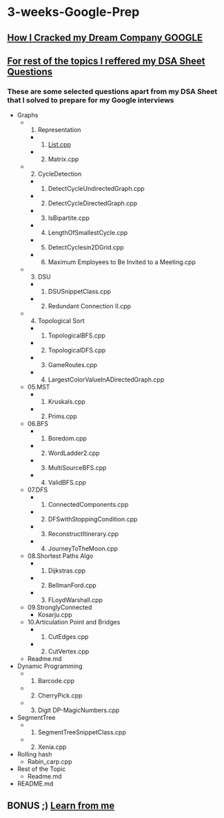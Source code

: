 # 3-weeks-Google-Prep

## [How I Cracked my Dream Company GOOGLE](https://youtu.be/YlP7CWpHgS4)

## [For rest of the topics I reffered my DSA Sheet Questions](https://www.youtube.com/watch?v=NXQi_g1pVqI/)

### These are some selected questions apart from my DSA Sheet that I solved to prepare for my Google interviews

- Graphs
  - 01. Representation
    - 1. [List.cpp](./01.%20Graphs/01.%20Representation/1.%20List.cpp)
    - 2. Matrix.cpp
  - 02. CycleDetection
    - 1. DetectCycleUndirectedGraph.cpp 
    - 2. DetectCycleDirectedGraph.cpp 
    - 3. IsBipartite.cpp
    - 4. LengthOfSmallestCycle.cpp
    - 5. DetectCyclesin2DGrid.cpp
    - 6. Maximum Employees to Be Invited to a Meeting.cpp
  - 03. DSU
    - 1. DSUSnippetClass.cpp
    - 2. Redundant Connection II.cpp
  - 04. Topological Sort
    - 1. TopologicalBFS.cpp
    - 2. TopologicalDFS.cpp
    - 3. GameRoutes.cpp
    - 4. LargestColorValueInADirectedGraph.cpp
  - 05.MST
    - 1. Kruskals.cpp
    - 2. Prims.cpp
  - 06.BFS
    - 1. Boredom.cpp
    - 2. WordLadder2.cpp
    - 3. MultiSourceBFS.cpp
    - 4. ValidBFS.cpp
  - 07.DFS
    - 1. ConnectedComponents.cpp
    - 2. DFSwithStoppingCondition.cpp
    - 3. ReconstructItinerary.cpp
    - 4. JourneyToTheMoon.cpp
  - 08.Shortest Paths Algo
    - 1. Dijkstras.cpp
    - 2. BellmanFord.cpp
    - 3. FLoydWarshall.cpp
  - 09.StronglyConnected
    - Kosarju.cpp
  - 10.Articulation Point and Bridges
    - 1. CutEdges.cpp
    - 2. CutVertex.cpp
  - Readme.md
- Dynamic Programming
  - 1. Barcode.cpp
  - 2. CherryPick.cpp
  - 3. Digit DP-MagicNumbers.cpp
- SegmentTree
  - 1. SegmentTreeSnippetClass.cpp
  - 2. Xenia.cpp
- Rolling hash
  - Rabin_carp.cpp
- Rest of the Topic
  - Readme.md
- README.md

## BONUS ;) [Learn from me](https://www.youtube.com/c/LeadCodingbyFRAZ)
